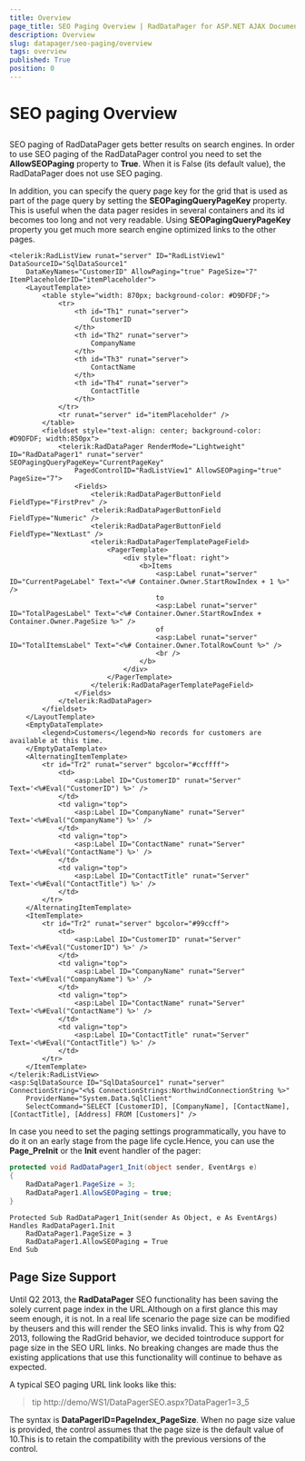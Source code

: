```yaml
---
title: Overview
page_title: SEO Paging Overview | RadDataPager for ASP.NET AJAX Documentation
description: Overview
slug: datapager/seo-paging/overview
tags: overview
published: True
position: 0
---
```


# SEO paging Overview



## 

SEO paging of RadDataPager gets better results on search engines. In order to use SEO paging of the RadDataPager control you need to set the **AllowSEOPaging** property to **True**. When it is False (its default value), the RadDataPager does not use SEO paging.

In addition, you can specify the query page key for the grid that is used as part of the page query by setting the **SEOPagingQueryPageKey** property. This is useful when the data pager resides in several containers and its id becomes too long and not very readable. Using **SEOPagingQueryPageKey** property you get much more search engine optimized links to the other pages.

````ASPNET
<telerik:RadListView runat="server" ID="RadListView1" DataSourceID="SqlDataSource1"
    DataKeyNames="CustomerID" AllowPaging="true" PageSize="7" ItemPlaceholderID="itemPlaceholder">
    <LayoutTemplate>
        <table style="width: 870px; background-color: #D9DFDF;">
            <tr>
                <th id="Th1" runat="server">
                    CustomerID
                </th>
                <th id="Th2" runat="server">
                    CompanyName
                </th>
                <th id="Th3" runat="server">
                    ContactName
                </th>
                <th id="Th4" runat="server">
                    ContactTitle
                </th>
            </tr>
            <tr runat="server" id="itemPlaceholder" />
        </table>
        <fieldset style="text-align: center; background-color: #D9DFDF; width:850px">
            <telerik:RadDataPager RenderMode="Lightweight" ID="RadDataPager1" runat="server" SEOPagingQueryPageKey="CurrentPageKey"
                PagedControlID="RadListView1" AllowSEOPaging="true" PageSize="7">
                <Fields>
                    <telerik:RadDataPagerButtonField FieldType="FirstPrev" />
                    <telerik:RadDataPagerButtonField FieldType="Numeric" />
                    <telerik:RadDataPagerButtonField FieldType="NextLast" />
                    <telerik:RadDataPagerTemplatePageField>
                        <PagerTemplate>
                            <div style="float: right">
                                <b>Items
                                    <asp:Label runat="server" ID="CurrentPageLabel" Text="<%# Container.Owner.StartRowIndex + 1 %>" />
                                    to
                                    <asp:Label runat="server" ID="TotalPagesLabel" Text="<%# Container.Owner.StartRowIndex + Container.Owner.PageSize %>" />
                                    of
                                    <asp:Label runat="server" ID="TotalItemsLabel" Text="<%# Container.Owner.TotalRowCount %>" />
                                    <br />
                                </b>
                            </div>
                        </PagerTemplate>
                    </telerik:RadDataPagerTemplatePageField>
                </Fields>
            </telerik:RadDataPager>
        </fieldset>
    </LayoutTemplate>
    <EmptyDataTemplate>
        <legend>Customers</legend>No records for customers are available at this time.
    </EmptyDataTemplate>
    <AlternatingItemTemplate>
        <tr id="Tr2" runat="server" bgcolor="#ccffff">
            <td>
                <asp:Label ID="CustomerID" runat="Server" Text='<%#Eval("CustomerID") %>' />
            </td>
            <td valign="top">
                <asp:Label ID="CompanyName" runat="Server" Text='<%#Eval("CompanyName") %>' />
            </td>
            <td valign="top">
                <asp:Label ID="ContactName" runat="Server" Text='<%#Eval("ContactName") %>' />
            </td>
            <td valign="top">
                <asp:Label ID="ContactTitle" runat="Server" Text='<%#Eval("ContactTitle") %>' />
            </td>
        </tr>
    </AlternatingItemTemplate>
    <ItemTemplate>
        <tr id="Tr2" runat="server" bgcolor="#99ccff">
            <td>
                <asp:Label ID="CustomerID" runat="Server" Text='<%#Eval("CustomerID") %>' />
            </td>
            <td valign="top">
                <asp:Label ID="CompanyName" runat="Server" Text='<%#Eval("CompanyName") %>' />
            </td>
            <td valign="top">
                <asp:Label ID="ContactName" runat="Server" Text='<%#Eval("ContactName") %>' />
            </td>
            <td valign="top">
                <asp:Label ID="ContactTitle" runat="Server" Text='<%#Eval("ContactTitle") %>' />
            </td>
        </tr>
    </ItemTemplate>
</telerik:RadListView>
<asp:SqlDataSource ID="SqlDataSource1" runat="server" ConnectionString="<%$ ConnectionStrings:NorthwindConnectionString %>"
    ProviderName="System.Data.SqlClient" 
    SelectCommand="SELECT [CustomerID], [CompanyName], [ContactName], [ContactTitle], [Address] FROM [Customers]" />
````


In case you need to set the paging settings programmatically, you have to do it on an early stage from the page life cycle.Hence, you can use the **Page_PreInit** or the **Init** event handler of the pager:


````C#
protected void RadDataPager1_Init(object sender, EventArgs e)
{
    RadDataPager1.PageSize = 3;
    RadDataPager1.AllowSEOPaging = true;
}
````
````VB.NET
Protected Sub RadDataPager1_Init(sender As Object, e As EventArgs) Handles RadDataPager1.Init
    RadDataPager1.PageSize = 3
    RadDataPager1.AllowSEOPaging = True
End Sub
````


## Page Size Support

Until Q2 2013, the **RadDataPager** SEO functionality has been saving the solely current page index in the URL.Although on a first glance this may seem enough, it is not. In a real life scenario the page size can be modified by theusers and this will render the SEO links invalid. This is why from Q2 2013, following the RadGrid behavior, we decided tointroduce support for page size in the SEO URL links. No breaking changes are made thus the existing applications that use this functionality will continue to behave as expected.

A typical SEO paging URL link looks like this:

>tip http://demo/WS1/DataPagerSEO.aspx?DataPager1=3_5
>


The syntax is **DataPagerID=PageIndex_PageSize**. When no page size value is provided, the control assumes that the page size is the default value of 10.This is to retain the compatibility with the previous versions of the control.

